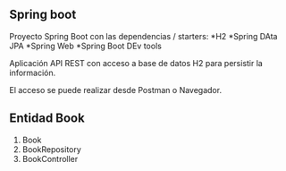 ## Spring boot

Proyecto Spring Boot con las dependencias / starters:
*H2
*Spring DAta JPA
*Spring Web
*Spring Boot DEv tools

Aplicación API REST con acceso a base de datos H2 para persistir la información.

El acceso se puede realizar desde Postman o Navegador.

## Entidad Book

1. Book
2. BookRepository
3. BookController
